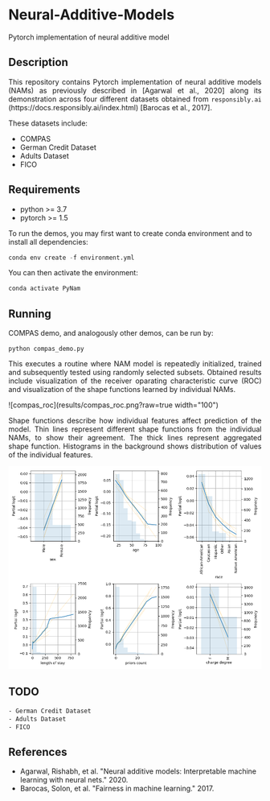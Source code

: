 # Neural-Additive-Models
Pytorch implementation of neural additive model

## Description
<p align="justify">
This repository contains Pytorch implementation of neural additive models (NAMs) as previously described in [Agarwal et al., 2020] along its demonstration across four different datasets obtained from <code>responsibly.ai</code> (https://docs.responsibly.ai/index.html) [Barocas et al., 2017].
</p>

These datasets include:
  * COMPAS
  * German Credit Dataset
  * Adults Dataset
  * FICO 

## Requirements

  * python >= 3.7
  * pytorch >= 1.5


To run the demos, you may first want to create conda environment and to install all dependencies:
```S
conda env create -f environment.yml
```

You can then activate the environment:
```S
conda activate PyNam
```

## Running
COMPAS demo, and analogously other demos, can be run by:
```
python compas_demo.py
```

<p align="justify">
This executes a routine where NAM model is repeatedly initialized, trained and subsequently tested using randomly selected subsets. Obtained results include visualization of the receiver oparating characteristic curve (ROC) and visualization of the shape functions learned by individual NAMs. 
</p>

![compas_roc](results/compas_roc.png?raw=true width="100")

<p align="justify">
Shape functions describe how individual features affect prediction of the model. Thin lines represent different shape functions from the individual NAMs, to show their agreement. The thick lines represent aggregated shape function. Histograms in the background shows distribution of values of the individual features.
</p>

![compas_roc](results/compas_shapes.png?raw=true "COMPAS - shape functions")

## TODO
    - German Credit Dataset
    - Adults Dataset
    - FICO 


## References
  * Agarwal, Rishabh, et al. "Neural additive models: Interpretable machine learning with neural nets." 2020.
  * Barocas, Solon, et al. "Fairness in machine learning." 2017.